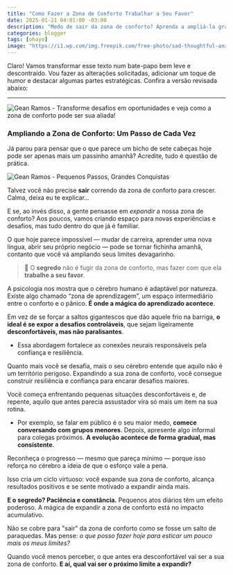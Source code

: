 ```yaml
---
title: "Como Fazer a Zona de Conforto Trabalhar a Seu Favor"
date: 2025-01-21 04:01:00 -03:00
description: "Medo de sair da zona de conforto? Aprenda a ampliá-la gradualmente e conquiste mais!"
categories: blogger
tags: [ohayo]
image: "https://i1.wp.com/img.freepik.com/free-photo/sad-thoughtful-anxious-woman-listening-music-using-smartphone_482257-19436.jpg?resize=720,405"
---
```


Claro! Vamos transformar esse texto num bate-papo bem leve e descontraído. Vou fazer as alterações solicitadas, adicionar um toque de humor e destacar algumas partes estratégicas. Confira a versão revisada abaixo:

---

![Gean Ramos - Transforme desafios em oportunidades e veja como a zona de conforto pode ser sua aliada!](https://cdn.jsdelivr.net/gh/geanramos/files/img/rising-tag.png)
### Ampliando a Zona de Conforto: Um Passo de Cada Vez

Já parou para pensar que o que parece um bicho de sete cabeças hoje pode ser apenas mais um passinho amanhã? Acredite, tudo é questão de prática.


![Gean Ramos - Pequenos Passos, Grandes Conquistas](https://i1.wp.com/img.freepik.com/free-photo/sad-thoughtful-anxious-woman-listening-music-using-smartphone_482257-19436.jpg?resize=720,405)

Talvez você não precise **sair** correndo da zona de conforto para crescer. Calma, deixa eu te explicar...

E se, ao invés disso, a gente pensasse em *expandir* a nossa zona de conforto? Aos poucos, vamos criando espaço para novas experiências e desafios, mas tudo dentro do que já é familiar.

O que hoje parece impossível — mudar de carreira, aprender uma nova língua, abrir seu próprio negócio — pode se tornar fichinha amanhã, contanto que você vá ampliando seus limites devagarinho.

> 🦋 O **segredo** não é fugir da zona de conforto, mas fazer com que ela **trabalhe a seu favor**.

A psicologia nos mostra que o cérebro humano é adaptável por natureza. Existe algo chamado “zona de aprendizagem”, um espaço intermediário entre o conforto e o pânico. **É onde a mágica do aprendizado acontece**.

Em vez de se forçar a saltos gigantescos que dão aquele frio na barriga, **o ideal é se expor a desafios controláveis**, que sejam ligeiramente **desconfortáveis, mas não paralisantes**.

- Essa abordagem fortalece as conexões neurais responsáveis pela confiança e resiliência.

Quanto mais você se desafia, mais o seu cérebro entende que aquilo não é um território perigoso. Expandindo a sua zona de conforto, você consegue construir resiliência e confiança para encarar desafios maiores.

Você começa enfrentando pequenas situações desconfortáveis e, de repente, aquilo que antes parecia assustador vira só mais um item na sua rotina.

- Por exemplo, se falar em público é o seu maior medo, **comece conversando com grupos menores**. Depois, apresente algo informal para colegas próximos. **A evolução acontece de forma gradual, mas consistente**.

Reconheça o progresso — mesmo que pareça mínimo — porque isso reforça no cérebro a ideia de que o esforço vale a pena.

Isso cria um ciclo virtuoso: você expande sua zona de conforto, alcança resultados positivos e se sente motivado a expandir ainda mais.

**E o segredo? Paciência e constância.** Pequenos atos diários têm um efeito poderoso. A mágica de expandir a zona de conforto está no impacto acumulativo.

Não se cobre para "sair" da zona de conforto como se fosse um salto de paraquedas. Mas pense: _o que posso fazer hoje para esticar um pouco mais os meus limites?_

Quando você menos perceber, o que antes era desconfortável vai ser a sua zona de conforto. **E aí, qual vai ser o próximo limite a expandir?**
